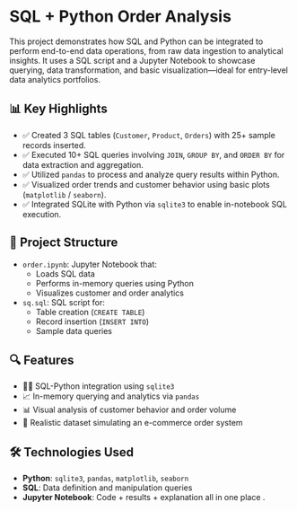 # SQL + Python Order Analysis

This project demonstrates how SQL and Python can be integrated to perform end-to-end data operations, from raw data ingestion to analytical insights. It uses a SQL script and a Jupyter Notebook to showcase querying, data transformation, and basic visualization—ideal for entry-level data analytics portfolios.

## 📊 Key Highlights

- ✅ Created 3 SQL tables (`Customer`, `Product`, `Orders`) with 25+ sample records inserted.
- ✅ Executed 10+ SQL queries involving `JOIN`, `GROUP BY`, and `ORDER BY` for data extraction and aggregation.
- ✅ Utilized `pandas` to process and analyze query results within Python.
- ✅ Visualized order trends and customer behavior using basic plots (`matplotlib` / `seaborn`).
- ✅ Integrated SQLite with Python via `sqlite3` to enable in-notebook SQL execution.

## 📁 Project Structure

- `order.ipynb`: Jupyter Notebook that:
  - Loads SQL data
  - Performs in-memory queries using Python
  - Visualizes customer and order analytics
- `sq.sql`: SQL script for:
  - Table creation (`CREATE TABLE`)
  - Record insertion (`INSERT INTO`)
  - Sample data queries

## 🔍 Features

- 👨‍💻 SQL-Python integration using `sqlite3`
- 📈 In-memory querying and analytics via `pandas`
- 📊 Visual analysis of customer behavior and order volume
- 🧪 Realistic dataset simulating an e-commerce order system

## 🛠 Technologies Used

- **Python**: `sqlite3`, `pandas`, `matplotlib`, `seaborn`
- **SQL**: Data definition and manipulation queries
- **Jupyter Notebook**: Code + results + explanation all in one place
.
